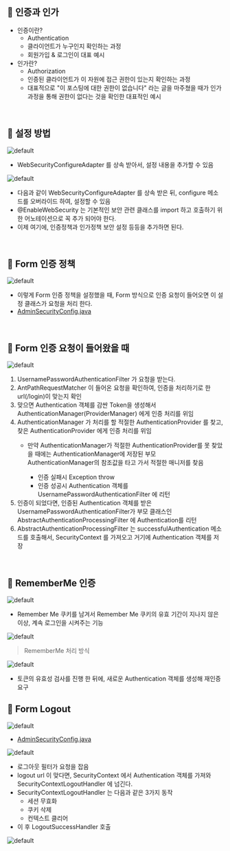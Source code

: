 📌 인증과 인가
-
* 인증이란?
    * Authentication
    * 클라이언트가 누구인지 확인하는 과정
    * 회원가입 & 로그인이 대표 예시
* 인가란?
    * Authorization
    * 인증된 클라이언트가 이 자원에 접근 권한이 있는지 확인하는 과정
    * 대표적으로 "이 포스팅에 대한 권한이 없습니다" 라는 글을 마주쳤을 때가 인가 과정을 통해 권한이 없다는 것을 확인한 대표적인 예시


<br/>

📌 설정 방법
-

![default](./img/6f3c2032d4c14db5bcaeca4485104fba.png)

* WebSecurityConfigureAdapter 를 상속 받아서, 설정 내용을 추가할 수 있음

![default](./img/c170848bce8242679af315963f576bde.png)
* 다음과 같이 WebSecurityConfigureAdapter 를 상속 받은 뒤, configure 메소드를 오버라이드 하여, 설정할 수 있음
* @EnableWebSecurity 는 기본적인 보안 관련 클래스를 import 하고 호출하기 위한 어노테이션으로 꼭 추가 되어야 한다.
* 이제 여기에, 인증정책과 인가정책 보안 설정 등등을 추가하면 된다.


<br/>

📌 Form 인증 정책 
-
![default](./img/c033b01cd7b74b79b16903f7a6fdb0c8.png)
* 이렇게 Form 인증 정책을 설정했을 때, Form 방식으로 인증 요청이 들어오면 이 설정 클래스가 요청을 처리 한다.
* [AdminSecurityConfig.java](../src/main/java/com/slack/slack/appConfig/security/config/AdminSecurityConfig.java)


<br/>


📌 Form 인증 요청이 들어왔을 때
-

![default](./img/39e27dbb5102410e9633165586891285.png)
1. UsernamePasswordAuthenticationFilter 가 요청을 받는다.
2. AntPathRequestMatcher 이 들어온 요청을 확인하여, 인증을 처리하기로 한 url(/login)이 맞는지 확인
3. 맞으면 Authentication 객체를 감싼 Token을 생성해서 AuthenticationManager(ProviderManager) 에게 인증 처리를 위임
4. AuthenticationManager 가 처리를 할 적절한 AuthenticationProvider 를 찾고, 찾은 AuthenticationProvider 에게 인증 처리를 위임
    * 만약 AuthenticationManager가 적절한 AuthenticationProvider를 못 찾았을 때에는 AuthenticationManager에 저장된 부모 AuthenticationManager의 참조값을 타고 가서 적절한 매니저를 찾음
    
        * 인증 실패시 Exception throw
        * 인증 성공시 Authentication 객체를 UsernamePasswordAuthenticationFilter 에 리턴
5. 인증이 되었다면, 인증된 Authentication 객체를 받은 UsernamePasswordAuthenticationFilter가 부모 클래스인  AbstractAuthenticationProcessingFilter 에 Authentication를 리턴
6. AbstractAuthenticationProcessingFilter 는 successfulAuthentication 메소드를 호출해서, SecurityContext 를 가져오고 거기에 Authentication 객체를 저장

<br/>

📌 RememberMe 인증
-
![default](./img/4a95daa0ef9e442e9f76e59c262f4da4.png)
* Remember Me 쿠키를 남겨서 Remember Me 쿠키의 유효 기간이 지나지 않은 이상, 계속 로그인을 시켜주는 기능

![default](./img/871dbfec40f34123a34629df8a74f2a0.png)

> RememberMe 처리 방식

![default](./img/2316f09264d748f0b1e990142a1830fc.png)
* 토큰의 유효성 검사를 진행 한 뒤에, 새로운 Authentication 객체를 생성해 재인증 요구





📌 Form Logout
-
![default](./img/6735d2c08dc941fcb306b147b18421fa.png)
* [AdminSecurityConfig.java](../src/main/java/com/slack/slack/appConfig/security/config/AdminSecurityConfig.java)

![default](./img/400bf0deaf4f4253817b56da1b44ba37.png)
* 로그아웃 필터가 요청을 잡음
* logout url 이 맞다면, SecurityContext 에서 Authentication 객체를 가져와 SecurityContextLogoutHandler 에 넘긴다.
* SecurityContextLogoutHandler 는 다음과 같은 3가지 동작
    * 세션 무효화
    * 쿠키 삭제
    * 컨텍스트 클리어
* 이 후 LogoutSuccessHandler 호출

![default](./img/fcf61d43e1f54c54a9bbb6257ae4ba07.png)

<br/>
